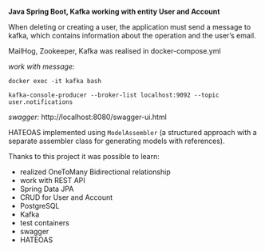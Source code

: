 **Java Spring Boot, Kafka working with entity User and Account**

When deleting or creating a user, the application must send a message to kafka, 
which contains information about the operation and the user’s email.

MailHog, Zookeeper, Kafka was realised in docker-compose.yml

*work with message:*

``docker exec -it kafka bash``

``kafka-console-producer --broker-list localhost:9092 --topic user.notifications``

*swagger:* http://localhost:8080/swagger-ui.html 

HATEOAS implemented using `ModelAssembler` (a structured approach with a separate assembler class for generating models with references).

Thanks to this project it was possible to learn:

- realized OneToMany Bidirectional relationship
- work with REST API
- Spring Data JPA
- CRUD for User and Account
- PostgreSQL 
- Kafka
- test containers
- swagger
- HATEOAS



